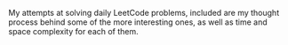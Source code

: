 My attempts at solving daily LeetCode problems, included are my thought process behind some of the more interesting ones, as well as time and space complexity for each of them.